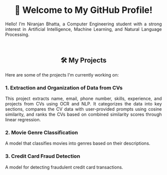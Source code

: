 <h1 align="center">👋 Welcome to My GitHub Profile!</h1>

<p align="justify">
Hello! I’m Niranjan Bhatta, a Computer Engineering student with a strong interest in Artificial Intelligence, Machine Learning, and Natural Language Processing.
</p>

<br>

<h2 align="center">🛠️ My Projects</h2>

<p align="justify">
Here are some of the projects I'm currently working on:
</p>


<h3>1. <b>Extraction and Organization of Data from CVs</b></h3>  
<p align="justify">
This project extracts name, email, phone number, skills, experience, and projects from CVs using OCR and NLP. It categorizes the data into key sections, compares the CV data with user-provided prompts using cosine similarity, and ranks the CVs based on combined similarity scores through linear regression.
</p>

<h3>2. <b>Movie Genre Classification</b></h3>  
<p align="justify">
A model that classifies movies into genres based on their descriptions.
</p>

<h3>3. <b>Credit Card Fraud Detection</b></h3>  
<p align="justify">
A model for detecting fraudulent credit card transactions.
</p>

<br>

